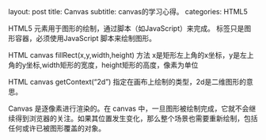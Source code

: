 layout: post
title: Canvas
subtitle: canvas的学习心得。
categories: HTML5

HTML5 <canvas>元素用于图形的绘制，通过脚本（如JavaScript）来完成。<canvas> 标签只是图形容器，必须使用JavaScript 脚本来绘制图形。

 HTML canvas fillRect(x,y,width,height) 方法  x是矩形左上角的x坐标，y是左上角的y坐标,width矩形的宽度，height矩形的高度，像素为单位

 HTML canvas getContext(“2d”) 指定在画布上绘制的类型，2d是二维图形的意思。

Canvas 是逐像素进行渲染的。在 canvas 中，一旦图形被绘制完成，它就不会继续得到浏览器的关注。如果其位置发生变化，那么整个场景也需要重新绘制，包括任何或许已被图形覆盖的对象。
